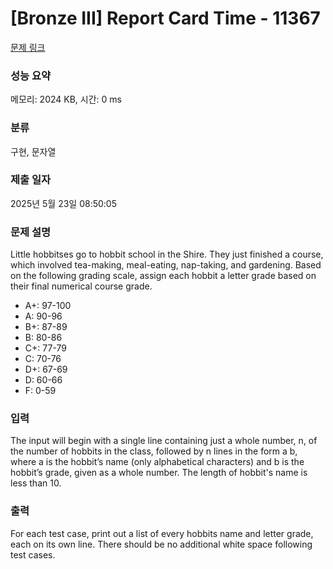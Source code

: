 # [Bronze III] Report Card Time - 11367 

[문제 링크](https://www.acmicpc.net/problem/11367) 

### 성능 요약

메모리: 2024 KB, 시간: 0 ms

### 분류

구현, 문자열

### 제출 일자

2025년 5월 23일 08:50:05

### 문제 설명

<p>Little hobbitses go to hobbit school in the Shire. They just finished a course, which involved tea-making, meal-eating, nap-taking, and gardening. Based on the following grading scale, assign each hobbit a letter grade based on their final numerical course grade.</p>

<ul>
	<li>A+: 97-100</li>
	<li>A: 90-96</li>
	<li>B+: 87-89</li>
	<li>B: 80-86</li>
	<li>C+: 77-79</li>
	<li>C: 70-76</li>
	<li>D+: 67-69</li>
	<li>D: 60-66</li>
	<li>F: 0-59</li>
</ul>

### 입력 

 <p>The input will begin with a single line containing just a whole number, n, of the number of hobbits in the class, followed by n lines in the form a b, where a is the hobbit’s name (only alphabetical characters) and b is the hobbit’s grade, given as a whole number. The length of hobbit's name is less than 10.</p>

### 출력 

 <p>For each test case, print out a list of every hobbits name and letter grade, each on its own line. There should be no additional white space following test cases.</p>

